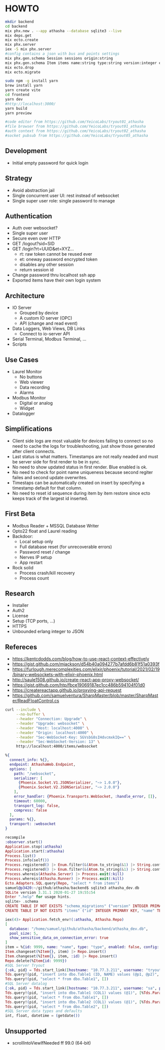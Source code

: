 # HOWTO

```bash
mkdir backend
cd backend
mix phx.new . --app athasha --database sqlite3 --live
mix deps.get
mix ecto.create
mix phx.server
iex -S mix phx.server
#config contains a json with bus and points settings
mix phx.gen.schema Session sessions origin:string
mix phx.gen.schema Item items name:string type:string version:integer enabled:boolean config:string
mix ecto.drop
mix ecto.migrate

sudo npm -g install yarn
brew install yarn
yarn create vite
cd frontend
yarn dev
#http://localhost:3000/
yarn build
yarn preview

#code editor from https://github.com/YeicoLabs/tryout01_athasha
#file browser from https://github.com/YeicoLabs/tryout01_athasha
#auth context from https://github.com/YeicoLabs/tryout02_athasha
#socket pubsub from https://github.com/YeicoLabs/tryout05_athasha
```

## Development

- Initial empty password for quick login

## Strategy

- Avoid abstraction jail
- Single concurrent user UI: rest instead of websocket
- Single super user role: single password to manage

## Authentication

- Auth over websocket?
- Single super user
- Secure even over HTTP
- GET /logout?sid=SID
- GET /login?rt=UUID&et=XYZ...
  - rt: raw token cannot be reused ever
  - et: oneway password encrypted token
  - disables any other session
  - return session id
- Change password thru localhost ssh app
- Exported items have their own login system

## Architecture

- IO Server
  - Grouped by device
  - A custom IO server (OPC)
  - API (change and read event)
- Data Loggers, Web Views, DB Links
  - Connect to io-server API
- Serial Terminal, Modbus Terminal, ...
- Scripts

## Use Cases

- Laurel Monitor
  - No buttons
  - Web viewer
  - Data recording
  - Alarms
- Modbus Monitor
  - Digital or analog
  - Widget
- Datalogger

## Simplifications

- Client side logs are most valuable for devices failing to connect so no need to cache the logs for troubleshooting, just show those generated after client connects.
- Last status is what matters. Timestamps are not really neaded and must be server side for first render to be in sync.
- No need to show updated status in first render. Blue enabled is ok.
- No need to check for point name uniqueness because second regiter failes and second update overwrites.
- Timestaps can be automatically created on insert by specifying a timestamp default for that column.
- No need to reset id sequence during item by item restore since ecto keeps track of the largest id inserted.

## First Beta

- Modbus Reader + MSSQL Database Writer
- Opto22 float and Laurel reading
- Backdoor: 
  - Local setup only
  - Full database reset (for unrecoverable errors)
  - Password reset / change
  - Nerves IP setup
  - App restart
- Rock solid
  - Process crash/kill recovery
  - Process count

## Research

- Installer
- Auth2
- License
- Setup (TCP ports, ...)
- HTTPS
- Unbounded erlang integer to JSON

## Refereces

- https://kentcdodds.com/blog/how-to-use-react-context-effectively
- https://gist.github.com/mjackson/d54b40a094277b7afdd6b81f51a0393f
- https://furlough.merecomplexities.com/elixir/phoenix/tutorial/2021/02/19/binary-websockets-with-elixir-phoenix.html
- http://saule1508.github.io/create-react-app-proxy-websocket/
- https://gist.github.com/htp/fbce19069187ec1cc486b594104f01d0
- https://createreactapp.github.io/proxying-api-request
- https://github.com/samuelventura/SharpMaster/blob/master/SharpMaster/ReadFloatControl.cs

```bash
curl --include \
     --no-buffer \
     --header "Connection: Upgrade" \
     --header "Upgrade: websocket" \
     --header "Host: localhost:4000" \
     --header "Origin: localhost:4000" \
     --header "Sec-WebSocket-Key: SGVsbG8sIHdvcmxkIQ==" \
     --header "Sec-WebSocket-Version: 13" \
     http://localhost:4000/items/websocket
```

```elixir
%{
  connect_info: %{},
  endpoint: AthashaWeb.Endpoint,
  options: [
    path: "/websocket",
    serializer: [
      {Phoenix.Socket.V1.JSONSerializer, "~> 1.0.0"},
      {Phoenix.Socket.V2.JSONSerializer, "~> 2.0.0"}
    ],
    error_handler: {Phoenix.Transports.WebSocket, :handle_error, []},
    timeout: 60000,
    transport_log: false,
    compress: false
  ],
  params: %{},
  transport: :websocket
}

recompile
:observer.start()
Application.stop(:athasha)
Application.start(:athasha)
Process.list()
Process.info(self())
Process.registered() |> Enum.filter(&(Atom.to_string(&1) |> String.contains?("Athasha")))
Process.registered() |> Enum.filter(&(Atom.to_string(&1) |> String.contains?("DB")))
Process.whereis(Athasha.Server) |> Process.exit(:kill)
Process.whereis(Athasha.Runner) |> Process.exit(:kill)
Ecto.Adapters.SQL.query(Repo, "select * from items")
samuel@p3420:~/github/athasha/backend$ sqlite3 athasha_dev.db
SQLite version 3.31.1 2020-01-27 19:55:54
Enter ".help" for usage hints.
sqlite> .schema
CREATE TABLE IF NOT EXISTS "schema_migrations" ("version" INTEGER PRIMARY KEY, "inserted_at" TEXT_DATETIME);
CREATE TABLE IF NOT EXISTS "items" ("id" INTEGER PRIMARY KEY, "name" TEXT, "type" TEXT, "enabled" BOOLEAN DEFAULT false NOT NULL, "config" TEXT, "inserted_at" TEXT_DATETIME NOT NULL, "updated_at" TEXT_DATETIME NOT NULL);

iex(4)> Application.fetch_env!(:athasha, Athasha.Repo)
[
  database: "/home/samuel/github/athasha/backend/athasha_dev.db",
  pool_size: 5,
  show_sensitive_data_on_connection_error: true
]
item = %{id: 9999, name: "name", type: "type", enabled: false, config: "{}"}
Item.changeset(%Item{}, item) |> Repo.insert()
Item.changeset(%Item{}, item, :id) |> Repo.insert()
Repo.delete(%Item{id: 9999})
#SQL Server Tryout
{:ok, pid} = Tds.start_link([hostname: "10.77.3.211", username: "tryout", password: "tryout", database: "tryout", port: 1433])
Tds.query!(pid, "insert into dbo.Table1 (ID, NAME) values (@p1, @p2)", [%Tds.Parameter{name: "@p1", value: "1"}, %Tds.Parameter{name: "@p2", value: "NAME1"}])
Tds.query!(pid, "select * from dbo.Table1", [])
#SQL Server datalog
{:ok, pid} = Tds.start_link([hostname: "10.77.3.211", username: "sa", password: "123", database: "datalog", port: 1433])
Tds.query!(pid, "insert into dbo.Table1 (COL1) values (@1)", [%Tds.Parameter{name: "@1", value: "1"}])
Tds.query!(pid, "select * from dbo.Table1", [])
Tds.query!(pid, "insert into dbo.Table2 (COL1) values (@1)", [%Tds.Parameter{name: "@1", value: "1.2"}])
Tds.query!(pid, "select * from dbo.Table2", [])
#SQL Server data types and defaults
int, float, datetime = (getdate())
```

## Unsupported

- scrollIntoViewIfNeeded ff 99.0 (64-bit)
